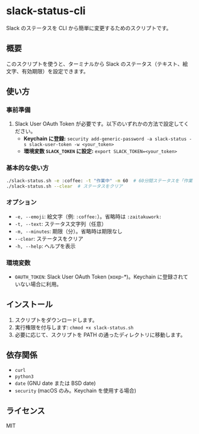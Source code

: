 # slack-status-cli

Slack のステータスを CLI から簡単に変更するためのスクリプトです。

## 概要

このスクリプトを使うと、ターミナルから Slack のステータス（テキスト、絵文字、有効期限）を設定できます。

## 使い方

### 事前準備

1.  Slack User OAuth Token が必要です。以下のいずれかの方法で設定してください。
    *   **Keychain に登録:** `security add-generic-password -a slack-status -s slack-user-token -w <your_token>`
    *   **環境変数 `SLACK_TOKEN` に設定:** `export SLACK_TOKEN=<your_token>`

### 基本的な使い方

```bash
./slack-status.sh -e :coffee: -t "作業中" -m 60  # 60分間ステータスを「作業中」に設定
./slack-status.sh --clear  # ステータスをクリア
```

### オプション

*   `-e, --emoji`: 絵文字（例: `:coffee:`）。省略時は `:zaitakuwork:`
*   `-t, --text`: ステータス文字列（任意）
*   `-m, --minutes`: 期限（分）。省略時は期限なし
*   `--clear`: ステータスをクリア
*   `-h, --help`: ヘルプを表示

### 環境変数

*   `OAUTH_TOKEN`: Slack User OAuth Token (xoxp-\*)。Keychain に登録されていない場合に利用。

## インストール

1.  スクリプトをダウンロードします。
2.  実行権限を付与します: `chmod +x slack-status.sh`
3.  必要に応じて、スクリプトを PATH の通ったディレクトリに移動します。

## 依存関係

*   `curl`
*   `python3`
*   `date` (GNU date または BSD date)
*   `security` (macOS のみ。Keychain を使用する場合)

## ライセンス

MIT
